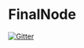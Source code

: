 # FinalNode

[![Gitter](https://badges.gitter.im/Join%20Chat.svg)](https://gitter.im/pablocordoba11/FinalNode?utm_source=badge&utm_medium=badge&utm_campaign=pr-badge&utm_content=badge)